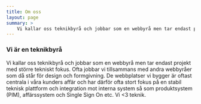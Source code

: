 ```yaml
---
title: Om oss
layout: page
summary: >
	Vi kallar oss teknikbyrå och jobbar som en webbyrå men tar endast projekt med större tekniskt fokus. Ofta jobbar vi tillsammans med andra webbyråer som då står för design och formgivning. De webbplatser vi bygger är oftast centrala i våra kunders affär och har därför ofta stort fokus på en stabil teknisk plattform och integration mot interna system så som produktsystem (PIM), affärssystem och Single Sign On etc. Vi <3 teknik.
---
```


### Vi är en teknikbyrå

Vi kallar oss teknikbyrå och jobbar som en webbyrå men tar endast projekt med större tekniskt fokus. Ofta jobbar vi tillsammans med andra webbyråer som då står för design och formgivning. De webbplatser vi bygger är oftast centrala i våra kunders affär och har därför ofta stort fokus på en stabil teknisk plattform och integration mot interna system så som produktsystem (PIM), affärssystem och Single Sign On etc. Vi <3 teknik.